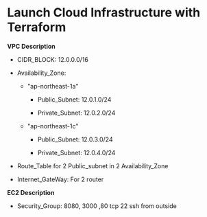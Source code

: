 # Launch Cloud Infrastructure with Terraform

**VPC Description**


- CIDR_BLOCK: 12.0.0.0/16

* Availability_Zone: 
  
  - "ap-northeast-1a"

    + Public_Subnet: 12.0.1.0/24

    + Private_Subnet: 12.0.2.0/24

  - "ap-northeast-1c"

    + Public_Subnet: 12.0.3.0/24

    + Private_Subnet: 12.0.4.0/24

- Route_Table for 2 Public_subnet in 2 Availability_Zone

- Internet_GateWay: For 2 router

**EC2 Description**

- Security_Group: 8080, 3000 ,80 tcp 22 ssh from outside 